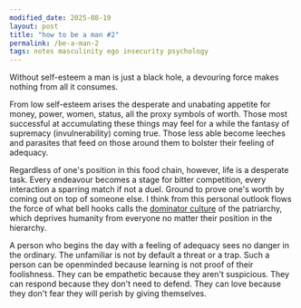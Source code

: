 ```yaml
---
modified_date: 2025-08-19
layout: post
title: "how to be a man #2"
permalink: /be-a-man-2
tags: notes masculinity ego insecurity psychology
---
```


Without self-esteem a man is just a black hole, a devouring force makes nothing from all it consumes.
<!--more-->
From low self-esteem arises the desperate and unabating appetite for money, power, women, status, all the proxy symbols of worth.
Those most successful at accumulating these things may feel for a while the fantasy of supremacy (invulnerability) coming true.
Those less able become leeches and parasites that feed on those around them to bolster their feeling of adequacy.

Regardless of one's position in this food chain, however, life is a desperate task.
Every endeavour becomes a stage for bitter competition, every interaction a sparring match if not a duel.
Ground to prove one's worth by coming out on top of someone else.
I think from this personal outlook flows the force of what bell hooks calls the [dominator culture](https://en.wikipedia.org/wiki/Dominator_culture) of the patriarchy, which deprives humanity from everyone no matter their position in the hierarchy.

A person who begins the day with a feeling of adequacy sees no danger in the ordinary.
The unfamiliar is not by default a threat or a trap.
Such a person can be openminded because learning is not proof of their foolishness.
They can be empathetic because they aren't suspicious.
They can respond because they don't need to defend.
They can love because they don't fear they will perish by giving themselves.
